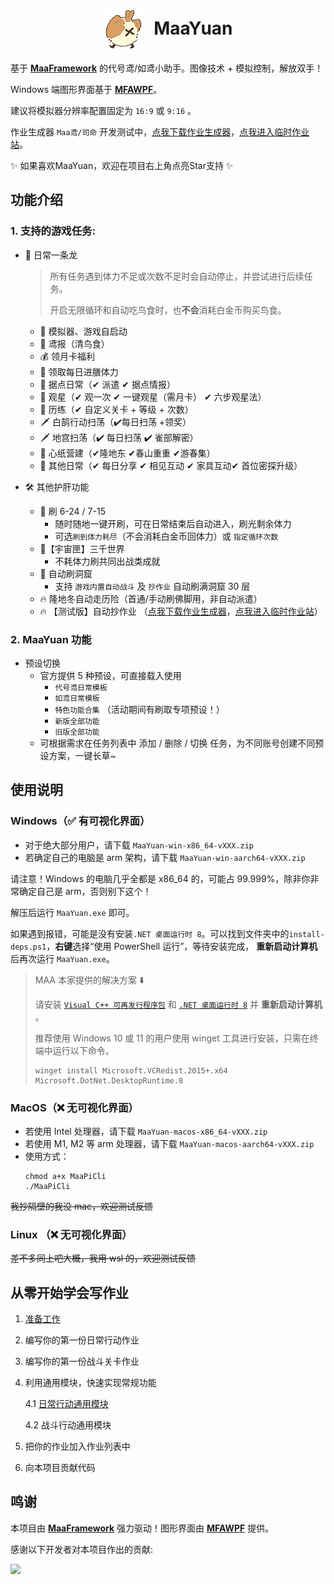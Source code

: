<!-- markdownlint-disable MD033 MD041 -->

<div align="center">
  <h1>
  <img src="./logo.png" alt="戳一下！" style="vertical-align: middle; margin-right: 10px;">
  MaaYuan
</h1>
</div>

基于 **[MaaFramework](https://github.com/MaaXYZ/MaaFramework)** 的代号鸢/如鸢小助手。图像技术 + 模拟控制，解放双手！

Windows 端图形界面基于 **[MFAWPF](https://github.com/SweetSmellFox/MFAWPF)**。

建议将模拟器分辨率配置固定为 `16:9` 或 `9:16` 。

作业生成器 `Maa鸢/司命` 开发测试中，[点我下载作业生成器](https://github.com/syoius/MaaYuan-SiMing/releases)，[点我进入临时作业站](https://td3nqr3477.feishu.cn/base/BtwRb6yvxaRAsis3uVCccLVKnWg?table=tbl6DolUZQaGOMIb&view=vew54wfNwm)。

✨ 如果喜欢MaaYuan，欢迎在项目右上角点亮Star支持 ✨

## 功能介绍

### 1. 支持的游戏任务:

- 🌿 日常一条龙

  > 所有任务遇到体力不足或次数不足时会自动停止，并尝试进行后续任务。
  >
  > 开启无限循环和自动吃鸟食时，也**不会**消耗白金币购买鸟食。

  - 🚀 模拟器、游戏自启动
  - 📜 鸢报（清鸟食）
  - 💰 领月卡福利
  - 🍚 领取每日进膳体力
  - 🏯 据点日常（✔ 派遣 ✔ 据点情报）
  - 🔮 观星（✔ 观一次 ✔ 一键观星（需月卡） ✔ 六步观星法）
  - 🏮 历练（✔ 自定义关卡 + 等级 + 次数）
  - 🗡 白鹄行动扫荡（✔每日扫荡 +领奖）
  - 🗡 地宫扫荡（✔ 每日扫荡 ✔ 雀部解密）
  - 🔨 心纸营建（✔隆地东 ✔春山重重 ✔游春集）
  - 🔶 其他日常（✔ 每日分享 ✔ 相见互动 ✔ 家具互动✔ 首位密探升级）

- 🛠 其他护肝功能

  - 🔄 刷 6-24 / 7-15
    - 随时随地一键开刷，可在日常结束后自动进入，刷光剩余体力
    - 可选`刷到体力耗尽`（不会消耗白金币回体力）或 `指定循环次数`
  - 🔄【宇宙匣】三千世界
    - 不耗体力刷共同出战类成就
  - 🔄 自动刷洞窟
    - 支持 `游戏内置自动战斗` 及 `抄作业` 自动刷满洞窟 30 层
  - 🔥 隆地冬自动走历险（首通/手动刷佛脚用，非自动派遣）
  - 🔥 【测试版】自动抄作业 （[点我下载作业生成器](https://github.com/syoius/MaaYuan-SiMing/releases)，[点我进入临时作业站](https://paknm3t9phd.feishu.cn/base/EHEpboaDEafLTjsjq8HcIDrJntc)）

### 2. MaaYuan 功能

- 预设切换
  - 官方提供 5 种预设，可直接载入使用
    - `代号鸢日常模板`
    - `如鸢日常模板`
    - `特色功能合集` （活动期间有刷取专项预设！）
    - `新版全部功能`
    - `旧版全部功能`
  - 可根据需求在任务列表中 添加 / 删除 / 切换 任务，为不同账号创建不同预设方案，一键长草~

## 使用说明

### Windows（✅ 有可视化界面）

- 对于绝大部分用户，请下载 `MaaYuan-win-x86_64-vXXX.zip`
- 若确定自己的电脑是 arm 架构，请下载 `MaaYuan-win-aarch64-vXXX.zip`

请注意！Windows 的电脑几乎全都是 x86_64 的，可能占 99.999%，除非你非常确定自己是 arm，否则别下这个！

解压后运行 `MaaYuan.exe` 即可。

如果遇到报错，可能是没有安装`.NET 桌面运行时 8`。可以找到文件夹中的`install-deps.ps1`，**右键**选择“使用 PowerShell 运行”，等待安装完成， **重新启动计算机** 后再次运行 `MaaYuan.exe`。

> MAA 本家提供的解决方案 ⬇️
>
> 请安装 [`Visual C++ 可再发行程序包`](https://aka.ms/vs/17/release/vc_redist.x64.exe) 和 [`.NET 桌面运行时 8`](https://dotnet.microsoft.com/en-us/download/dotnet/8.0#:~:text=Binaries-,Windows,-x64) 并 **重新启动计算机** 。
>
> 推荐使用 Windows 10 或 11 的用户使用 winget 工具进行安装，只需在终端中运行以下命令。
>
> ```
> winget install Microsoft.VCRedist.2015+.x64 Microsoft.DotNet.DesktopRuntime.8
> ```

### MacOS（❌ 无可视化界面）

- 若使用 Intel 处理器，请下载 `MaaYuan-macos-x86_64-vXXX.zip`
- 若使用 M1, M2 等 arm 处理器，请下载 `MaaYuan-macos-aarch64-vXXX.zip`
- 使用方式：
  ```
  chmod a+x MaaPiCli
  ./MaaPiCli
  ```

~~我抄隔壁的我没 mac，欢迎测试反馈~~

### Linux （❌ 无可视化界面）

~~差不多同上吧大概，我用 wsl 的，欢迎测试反馈~~

## 从零开始学会写作业

1. [准备工作](./docs/1.1-准备工作.md)
2. 编写你的第一份日常行动作业
3. 编写你的第一份战斗关卡作业
4. 利用通用模块，快速实现常规功能

   4.1 [日常行动通用模块](./docs/4.1-日常行动通用模块.md)

   4.2 战斗行动通用模块

5. 把你的作业加入作业列表中
6. 向本项目贡献代码

## 鸣谢

本项目由 **[MaaFramework](https://github.com/MaaXYZ/MaaFramework)** 强力驱动！图形界面由 **[MFAWPF](https://github.com/SweetSmellFox/MFAWPF)** 提供。

感谢以下开发者对本项目作出的贡献:

<a href="https://github.com/syoius/MaaYuan/graphs/contributors">
  <img src="https://contrib.rocks/image?repo=syoius/MaaYuan&max=1000&columns=15&anon=1" />
</a>
